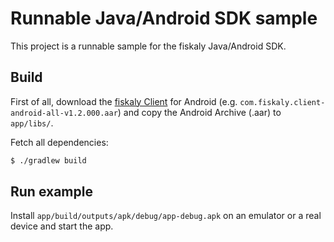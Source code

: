 # Runnable Java/Android SDK sample

This project is a runnable sample for the fiskaly Java/Android SDK.

## Build

First of all, download the [fiskaly Client](https://developer.fiskaly.com/downloads) for Android (e.g. `com.fiskaly.client-android-all-v1.2.000.aar`) and copy the Android Archive (.aar) to `app/libs/`.

Fetch all dependencies:

```bash
$ ./gradlew build
```

## Run example

Install `app/build/outputs/apk/debug/app-debug.apk` on an emulator or a real device and start the app.
